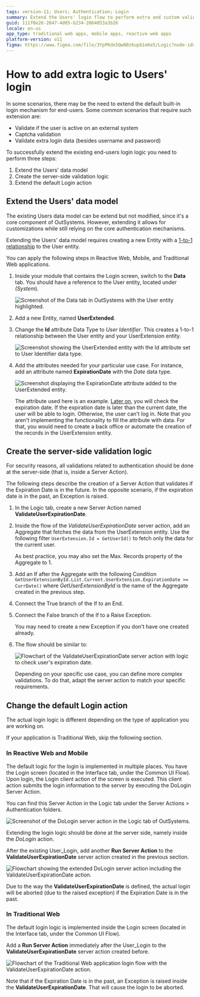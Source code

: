 ```yaml
---
tags: version-11; Users; Authentication; Login
summary: Extend the Users' login flow to perform extra and custom validations
guid: 111f0e26-2847-4d05-b234-2064053a3b26
locale: en-us
app_type: traditional web apps, mobile apps, reactive web apps
platform-version: o11
figma: https://www.figma.com/file/3YpPKdo5QwN0z6up61eKe5/Logic?node-id=842:240
---
```


# How to add extra logic to Users' login

In some scenarios, there may be the need to extend the default built-in login mechanism for end-users.
Some common scenarios that require such extension are:

* Validate if the user is active on an external system
* Captcha validation
* Validate extra login data (besides username and password)

To successfully extend the existing end-users login logic you need to perform three steps:

1. Extend the Users' data model
1. Create the server-side validation logic
1. Extend the default Login action

## Extend the Users' data model

The existing Users data model can be extend but not modified, since it's a core component of OutSystems.
However, extending it allows for customizations while still relying on the core authentication mechanisms.

Extending the Users' data model requires creating a new Entity with a [1-to-1 relationship](https://success.outsystems.com/Documentation/11/Developing_an_Application/Use_Data/Data_Modeling/Entity_Relationships/Create_a_One-to-One_Relationship) to the User entity.

You can apply the following steps in Reactive Web, Mobile, and Traditional Web applications.

1. Inside your module that contains the Login screen, switch to the **Data** tab.
You should have a reference to the User entity, located under _(System_).

    ![Screenshot of the Data tab in OutSystems with the User entity highlighted.](images/users-login-extra-data-tab-user-entity.png "Data Tab Showing User Entity")

1. Add a new Entity, named **UserExtended**.

1. Change the **Id** attribute Data Type to _User Identifier_.
This creates a 1-to-1 relationship between the User entity and your UserExtension entity.

    ![Screenshot showing the UserExtended entity with the Id attribute set to User Identifier data type.](images/users-login-extra-user-extension-id.png "UserExtended Entity with User Identifier")

1. Add the attributes needed for your particular use case.
For instance, add an attribute named **ExpirationDate** with the _Date_ data type.

    ![Screenshot displaying the ExpirationDate attribute added to the UserExtended entity.](images/users-login-extra-expiration-date.png "UserExtended Entity with ExpirationDate Attribute")

    The attribute used here is an example.
    [Later on](#create-the-server-side-validation-logic), you will check the expiration date.
    If the expiration date is later than the current date, the user will be able to login.
    Otherwise, the user can't log in.
    Note that you aren't implementing the functionality to fill the attribute with data.
    For that, you would need to create a back office or automate the creation of the records in the UserExtension entity.

## Create the server-side validation logic

For security reasons, all validations related to authentication should be done at the server-side (that is, inside a Server Action).

The following steps describe the creation of a Server Action that validates if the Expiration Date is in the future.
In the opposite scenario, if the expiration date is in the past, an Exception is raised.

1. In the Logic tab, create a new Server Action named **ValidateUserExpirationDate**.

1. Inside the flow of the _ValidateUserExpirationDate_ server action, add an Aggregate that fetches the data from the UserExtension entity.
Use the following filter `UserExtension.Id = GetUserId()` to fetch only the data for the current user.

    As best practice, you may also set the Max. Records property of the Aggregate to 1.

1. Add an If after the Aggregate with the following Condition `GetUserExtensionById.List.Current.UserExtension.ExpirationDate >= CurrDate()` where _GetUserExtensionById_ is the name of the Aggregate created in the previous step.

1. Connect the True branch of the If to an End.

1. Connect the False branch of the If to a Raise Exception.

    You may need to create a new Exception if you don't have one created already.

1. The flow should be similar to:

    ![Flowchart of the ValidateUserExpirationDate server action with logic to check user's expiration date.](images/users-login-extra-validateuserexpirationdate-flow.png "Server Action ValidateUserExpirationDate Flow")

    Depending on your specific use case, you can define more complex validations.
    To do that, adapt the server action to match your specific requirements.

## Change the default Login action

The actual login logic is different depending on the type of application you are working on.

If your application is Traditional Web, skip the following section.

### In Reactive Web and Mobile

The default logic for the login is implemented in multiple places.
You have the Login screen (located in the Interface tab, under the Common UI Flow).
Upon login, the Login client action of the screen is executed.
This client action submits the login information to the server by executing the DoLogin Server Action.

<div class="info" markdown="1">

You can find this Server Action in the Logic tab under the Server Actions > Authentication folders.
</div>

![Screenshot of the DoLogin server action in the Logic tab of OutSystems.](images/users-login-extra-dologin.png "DoLogin Server Action")

Extending the login logic should be done at the server side, namely inside the _DoLogin_ action.

After the existing User_Login, add another **Run Server Action** to the **ValidateUserExpirationDate** server action created in the previous section.

![Flowchart showing the extended DoLogin server action including the ValidateUserExpirationDate action.](images/users-login-extra-dologin-extended.png "Extended DoLogin Server Action")

<div class="info" markdown="1">

Due to the way the **ValidateUserExpirationDate** is defined, the actual login will be aborted (due to the raised exception) if the Expiration Date is in the past.
</div>

### In Traditional Web

The default login logic is implemented inside the Login screen (located in the Interface tab, under the Common UI Flow).

Add a **Run Server Action** immediately after the User_Login to the **ValidateUserExpirationDate** server action created before.

![Flowchart of the Traditional Web application login flow with the ValidateUserExpirationDate action.](images/users-login-extra-login-traditional.png "Traditional Web Login Flow")

<div class="info" markdown="1">

Note that if the Expiration Date is in the past, an Exception is raised inside the **ValidateUserExpirationDate**.
That will cause the login to be aborted.
</div>
